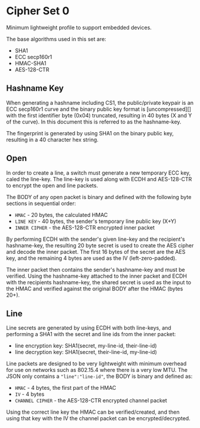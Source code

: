 Cipher Set 0
============

Minimum lightweight profile to support embedded devices.

The base algorithms used in this set are:

* SHA1
* ECC secp160r1
* HMAC-SHA1
* AES-128-CTR

## Hashname Key

When generating a hashname including CS1, the public/private keypair is an ECC secp160r1 curve and the binary public key format is [uncompressed][] with the first identifier byte (0x04) truncated, resulting in 40 bytes (X and Y of the curve).  In this document this is referred to as the hashname-key.

The fingerprint is generated by using SHA1 on the binary public key, resulting in a 40 character hex string.

## Open

In order to create a line, a switch must generate a new temporary ECC key, caled the line-key. The line-key is used along with ECDH and AES-128-CTR to encrypt the open and line packets.

The BODY of any open packet is binary and defined with the following byte sections in sequential order:

* `HMAC` - 20 bytes, the calculated HMAC
* `LINE KEY` - 40 bytes, the sender's temporary line public key (X+Y)
* `INNER CIPHER` - the AES-128-CTR encrypted inner packet

By performing ECDH with the sender's given line-key and the recipient's hashname-key, the resulting 20 byte secret is used to create the AES cipher and decode the inner packet. The first 16 bytes of the secret are the AES key, and the remaining 4 bytes are used as the IV (left-zero-padded).

The inner packet then contains the sender's hashname-key and must be verified.  Using the hashname-key attached to the inner packet and ECDH with the recipients hashname-key, the shared secret is used as the input to the HMAC and verified against the original BODY after the HMAC (bytes 20+).

## Line

Line secrets are generated by using ECDH with both line-keys, and performing a SHA1 with the secret and line ids from the inner packet:

* line encryption key: SHA1(secret, my-line-id, their-line-id)
* line decryption key: SHA1(secret, their-line-id, my-line-id)

Line packets are designed to be very lightweight with minimum overhead for use on networks such as 802.15.4 where there is a very low MTU. The JSON only contains a `"line":"line-id"`, the BODY is binary and defined as:

* `HMAC` - 4 bytes, the first part of the HMAC
* `IV` - 4 bytes
* `CHANNEL CIPHER` - the AES-128-CTR encrypted channel packet

Using the correct line key the HMAC can be verified/created, and then using that key with the IV the channel packet can be encrypted/decrypted.




